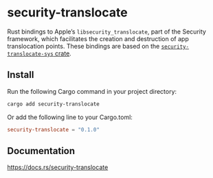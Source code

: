 # security-translocate
Rust bindings to Apple’s `libsecurity_translocate`, part of the Security
framework, which facilitates the creation and destruction of app translocation
points. These bindings are based on the
[`security-translocate-sys` crate](https://crates.io/crates/security-translocate-sys/0.1.1).

## Install

Run the following Cargo command in your project directory:

```sh
cargo add security-translocate
```

Or add the following line to your Cargo.toml:

```toml
security-translocate = "0.1.0"
```

## Documentation

https://docs.rs/security-translocate
